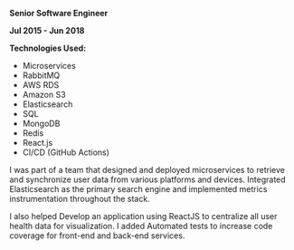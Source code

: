 **Senior Software Engineer**

**Jul 2015 - Jun 2018**

**Technologies Used:**

- Microservices
- RabbitMQ
- AWS RDS
- Amazon S3
- Elasticsearch
- SQL
- MongoDB
- Redis
- React.js
- CI/CD (GitHub Actions)

I was part of a team that designed and deployed microservices to retrieve and synchronize user data from various platforms and devices. Integrated Elasticsearch as the primary search engine and implemented metrics instrumentation throughout the stack.

I also helped Develop an application using ReactJS to centralize all user health data for visualization. I added Automated tests to increase code coverage for front-end and back-end services.
